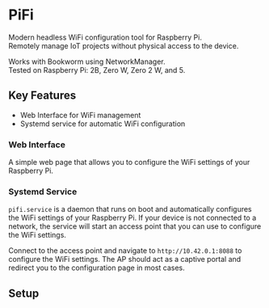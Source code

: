 # PiFi

Modern headless WiFi configuration tool for Raspberry Pi.    
Remotely manage IoT projects without physical access to the device.

Works with Bookworm using NetworkManager.  
Tested on Raspberry Pi: 2B, Zero W, Zero 2 W, and 5. 

## Key Features
- Web Interface for WiFi management
- Systemd service for automatic WiFi configuration

### Web Interface

A simple web page that allows you to configure the WiFi settings of your Raspberry Pi.

### Systemd Service

`pifi.service` is a daemon that runs on boot and automatically configures the WiFi settings of your Raspberry Pi.
If your device is not connected to a network, the service will start an access point that you can use to configure the WiFi settings.

Connect to the access point and navigate to `http://10.42.0.1:8088` to configure the WiFi settings.
The AP should act as a captive portal and redirect you to the configuration page in most cases.

## Setup